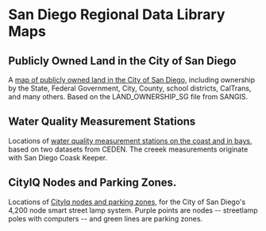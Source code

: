 # San Diego Regional Data Library Maps

## Publicly Owned Land in the City of San Diego

A [map of publicly owned land in the City of San Diego,](http://maps.sandiegodata.org/PublicLandInSD) including ownership by the State, Federal Government, City, County, school districts, CalTrans, and many others.  Based on the LAND_OWNERSHIP_SG file from SANGIS. 

## Water Quality Measurement Stations

Locations of [water quality measurement stations on the coast and in bays](https://water.sandiegodata.org/maps/stations), based on two datasets from CEDEN. The creeek measurements originate with San Diego Coask Keeper. 

## CityIQ Nodes and Parking Zones. 

Locations of [CityIq nodes and parking zones](http://maps.sandiegodata.org/CityIQNodes), for the City of San Diego's 4,200 node smart street lamp system. Purple points are nodes -- streetlamp poles with computers -- and green lines are parking zones.  